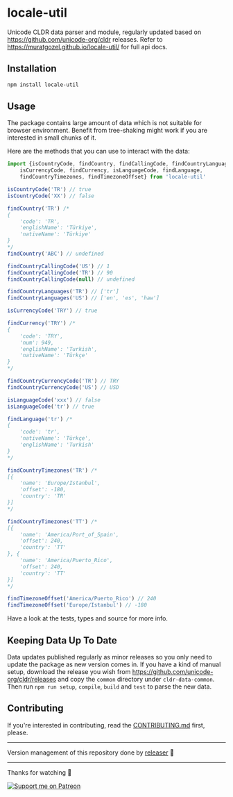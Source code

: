 # locale-util
Unicode CLDR data parser and module, regularly updated based on https://github.com/unicode-org/cldr releases. Refer to https://muratgozel.github.io/locale-util/ for full api docs.

## Installation
```sh
npm install locale-util
```

## Usage
The package contains large amount of data which is not suitable for browser environment. Benefit from tree-shaking might work if you are interested in small chunks of it.

Here are the methods that you can use to interact with the data:
```js
import {isCountryCode, findCountry, findCallingCode, findCountryLanguages, 
    isCurrencyCode, findCurrency, isLanguageCode, findLanguage, 
    findCountryTimezones, findTimezoneOffset} from 'locale-util'

isCountryCode('TR') // true
isCountryCode('XX') // false

findCountry('TR') /*
{
    'code': 'TR',
    'englishName': 'Türkiye',
    'nativeName': 'Türkiye'
}
*/
findCountry('ABC') // undefined

findCountryCallingCode('US') // 1
findCountryCallingCode('TR') // 90
findCountryCallingCode(null) // undefined

findCountryLanguages('TR') // ['tr']
findCountryLanguages('US') // ['en', 'es', 'haw']

isCurrencyCode('TRY') // true

findCurrency('TRY') /*
{
    'code': 'TRY',
    'num': 949,
    'englishName': 'Turkish',
    'nativeName': 'Türkçe'
}
*/

findCountryCurrencyCode('TR') // TRY
findCountryCurrencyCode('US') // USD

isLanguageCode('xxx') // false
isLanguageCode('tr') // true

findLanguage('tr') /*
{
    'code': 'tr',
    'nativeName': 'Türkçe',
    'englishName': 'Turkish'
}
*/

findCountryTimezones('TR') /*
[{
    'name': 'Europe/Istanbul',
    'offset': -180,
    'country': 'TR'
}]
*/

findCountryTimezones('TT') /*
[{
    'name': 'America/Port_of_Spain',
    'offset': 240,
    'country': 'TT'
}, {
    'name': 'America/Puerto_Rico',
    'offset': 240,
    'country': 'TT'
}]
*/

findTimezoneOffset('America/Puerto_Rico') // 240
findTimezoneOffset('Europe/Istanbul') // -180
```

Have a look at the tests, types and source for more info.

## Keeping Data Up To Date
Data updates published regularly as minor releases so you only need to update the package as new version comes in. If you have a kind of manual setup, download the release you wish from https://github.com/unicode-org/cldr/releases and copy the `common` directory under `cldr-data-common`. Then run `npm run setup`, `compile`, `build` and `test` to parse the new data.

## Contributing
If you're interested in contributing, read the [CONTRIBUTING.md](https://github.com/muratgozel/muratgozel/blob/main/CONTRIBUTING.md) first, please.

---

Version management of this repository done by [releaser](https://github.com/muratgozel/node-releaser) 🚀

---

Thanks for watching 🐬

[![Support me on Patreon](https://cdn.muratgozel.com.tr/support-me-on-patreon.v1.png)](https://patreon.com/muratgozel?utm_medium=organic&utm_source=github_repo&utm_campaign=github&utm_content=join_link)
